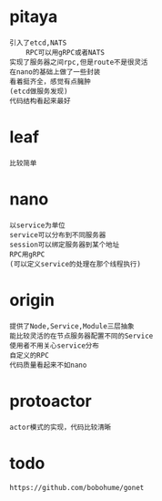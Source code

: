 
# pitaya
    引入了etcd,NATS
        RPC可以用gRPC或者NATS
    实现了服务器之间rpc,但是route不是很灵活
    在nano的基础上做了一些封装
    看着挺齐全，感觉有点臃肿
    (etcd做服务发现)
    代码结构看起来最好

# leaf
    比较简单

# nano
    以service为单位
    service可以分布到不同服务器    
    session可以绑定服务器到某个地址  
    RPC用gRPC 
    (可以定义service的处理在那个线程执行)

# origin
    提供了Node,Service,Module三层抽象
    能比较灵活的在节点服务器配置不同的Service
    使用者不用关心service分布
    自定义的RPC
    代码质量看起来不如nano

# protoactor
    actor模式的实现，代码比较清晰



# todo
    https://github.com/bobohume/gonet


